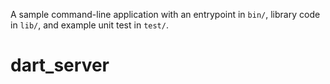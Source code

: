 A sample command-line application with an entrypoint in `bin/`, library code
in `lib/`, and example unit test in `test/`.
# dart_server
